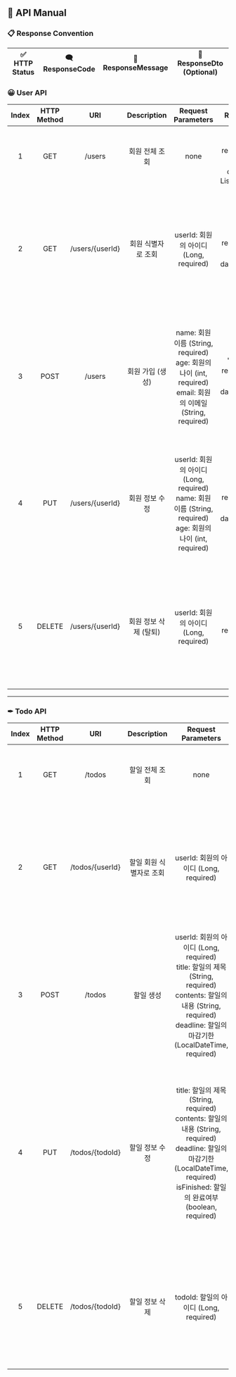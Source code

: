 ## 📑 API Manual

### 📋 Response Convention
| ✅ HTTP Status | 🗨 ResponseCode | 💬 ResponseMessage | 📰 ResponseDto (Optional) |
|:-------------:|:---------------:|:------------------:|:-------------------------:|

### 😀 User API
| Index | HTTP Method |       URI       |  Description  |                                            Request Parameters                                             |                                               Response Parameters                                                |                               HTTP Status                                |
|:-----:|:-----------:|:---------------:|:-------------:|:---------------------------------------------------------------------------------------------------------:|:----------------------------------------------------------------------------------------------------------------:|:------------------------------------------------------------------------:|
|   1   |     GET     |     /users      |   회원 전체 조회    |                                                   none                                                    |   responseCode: "USERS_FOUND"<br/>responseMessage: "회원 전체 조회 완료"<br/> data: (회원 전체 리스트 List\<UserResponseDto>)   |                       200: OK (요청이 정상적으로 처리됨)<br/>                       |
|   2   |     GET     | /users/{userId} |  회원 식별자로 조회   |                                     userId: 회원의 아이디 (Long, required)                                      |     responseCode: "USER_FOUND"<br/>responseMessage: "회원 조회 완료"<br/> data: (회원 정보를 담은 Dto (UserResponseDto))      |    200: OK (요청이 정상적으로 처리됨)<br/>404: Not Found (해당하는 식별자가 존재하지 않는 경우)     |
|   3   |    POST     |     /users      |  회원 가입 (생성)   | name: 회원 이름 (String, required)<br/>age: 회원의 나이 (int, required)<br/>email: 회원의 이메일 (String, required)<br/> | responseCode: "USER_REGSTERED"<br/>responseMessage: "회원 가입 (생성) 완료"<br/> data: (회원 정보를 담은 Dto (UserResponseDto)) |  201: Created (요청이 정상적으로 처리됨)<br/>400: Bad Request (요청 파라미터에 문제가 있는 경우)  |
|   4   |     PUT     | /users/{userId} |   회원 정보 수정    |                    userId: 회원의 아이디 (Long, required)<br/>name: 회원 이름 (String, required)<br/>age: 회원의 나이 (int, required)<br/>                    |   responseCode: "USER_UPDATED"<br/>responseMessage: "회원 정보 수정 완료"<br/> data: (회원 정보를 담은 Dto (UserResponseDto))   |    200: OK (요청이 정상적으로 처리됨)<br/>400: Bad Request (요청 파라미터에 문제가 있는 경우)     |
|   5   |   DELETE    | /users/{userId} | 회원 정보 삭제 (탈퇴) |                  userId: 회원의 아이디 (Long, required)                      |                    responseCode: "USER_DELETED"<br/>responseMessage: "회원 정보 삭제 (탈퇴) 완료"<br/>                     | 204: No Content (요청이 정상적으로 처리됨)<br/>404: Not Found(해당하는 식별자가 존재하지 않는 경우) |
---
### ✒ Todo API
| Index | HTTP Method |       URI       |  Description  |                                                                           Request Parameters                                                                           |                                                            Response Parameters                                                             |                                                    HTTP Status                                                    |
|:-----:|:-----------:|:---------------:|:-------------:|:----------------------------------------------------------------------------------------------------------------------------------------------------------------------:|:------------------------------------------------------------------------------------------------------------------------------------------:|:-----------------------------------------------------------------------------------------------------------------:|
|   1   |     GET     |     /todos      |   할일 전체 조회    |                                                                                  none                                                                                  |                responseCode: "TODOS_FOUND"<br/>responseMessage: "할일 전체 조회 완료"<br/> data: (할일 전체 리스트 List\<TodoResponseDto>)                |                                           200: OK (요청이 정상적으로 처리됨)<br/>                                            |
|   2   |     GET     | /todos/{userId} | 할일 회원 식별자로 조회 |                                                                    userId: 회원의 아이디 (Long, required)                                                                    | responseCode: "TODOS_FOUND_BY_USER"<br/>responseMessage: "회원의 할일 조회 완료"<br/> data: (할일 중 userId가 입력한 값인 할일의 전체 리스트 List\<TodoResponseDto>) |                         200: OK (요청이 정상적으로 처리됨)<br/>404: Not Found (해당하는 식별자가 존재하지 않는 경우)                         |
|   3   |    POST     |     /todos      |     할일 생성     |  userId: 회원의 아이디 (Long, required)<br/>title: 할일의 제목 (String, required)<br/>contents: 할일의 내용 (String, required)<br/>deadline: 할일의 마감기한 (LocalDateTime, required)<br/>   |                 responseCode: "TODO_CREATED"<br/>responseMessage: "할일 생성 완료"<br/> data: (회원 정보를 담은 Dto (TodoResponseDto))                  |                      201: Created (요청이 정상적으로 처리됨)<br/>400: Bad Request (요청 파라미터에 문제가 있는 경우)                       |
|   4   |     PUT     | /todos/{todoId} |   할일 정보 수정    | title: 할일의 제목 (String, required)<br/>contents: 할일의 내용 (String, required)<br/>deadline: 할일의 마감기한 (LocalDateTime, required)<br/>isFinished: 할일의 완료여부 (boolean, required) |                 responseCode: "TODO_UPDATED"<br/>responseMessage: "할일 수정 완료"<br/> data: (회원 정보를 담은 Dto (TodoResponseDto))                  |    200: OK (요청이 정상적으로 처리됨)<br/>400: Bad Request (요청 파라미터에 문제가 있는 경우)<br/>404: Not Found(해당하는 식별자가 존재하지 않는 경우)     |
|   5   |   DELETE    | /todos/{todoId} |   할일 정보 삭제    |                                                                    todoId: 할일의 아이디 (Long, required)                                                                    |                                    responseCode: "TODO_DELETED"<br/>responseMessage: "할일 정보 삭제 완료"<br/>                                    |                     204: No Content (요청이 정상적으로 처리됨)<br/>404: Not Found(해당하는 식별자가 존재하지 않는 경우)                      |
